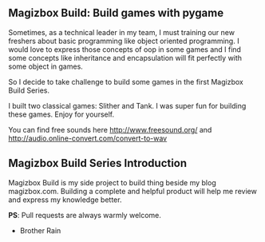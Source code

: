 ## Magizbox Build: Build games with pygame

Sometimes, as a technical leader in my team, I must training our new freshers about basic programming like object oriented programming. I would love to express those concepts of oop in some games and I find some concepts like inheritance and encapsulation will fit perfectly with some object in games.

So I decide to take challenge to build some games in the first Magizbox Build Series.

I built two classical games: Slither and Tank. I was super fun for building these games. Enjoy for yourself. 

You can find free sounds here http://www.freesound.org/ and  http://audio.online-convert.com/convert-to-wav

## Magizbox Build Series Introduction

Magizbox Build is my side project to build thing beside my blog magizbox.com. Building a complete and helpful product will help me review and express my knowledge better.

**PS**: Pull requests are always warmly welcome.

- Brother Rain